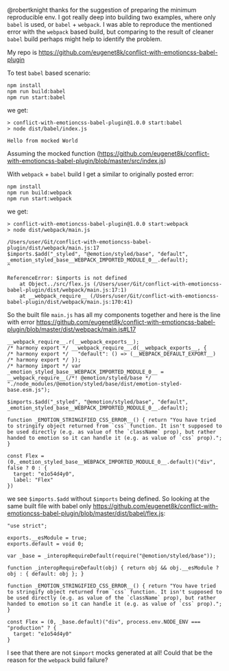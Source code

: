 @robertknight thanks for the suggestion of preparing the minimum reproducible env. I got really deep into building two examples, where only `babel` is used, or `babel` + `webpack`. I was able to reproduce the mentioned error with  the `webpack` based build, but comparing to the result of cleaner `babel` build perhaps might help to identify the problem.

My repo is https://github.com/eugenet8k/conflict-with-emotioncss-babel-plugin

To test `babel` based scenario:

```
npm install
npm run build:babel
npm run start:babel
```

we get:
```
> conflict-with-emotioncss-babel-plugin@1.0.0 start:babel
> node dist/babel/index.js

Hello from mocked World
```

Assuming the mocked function (https://github.com/eugenet8k/conflict-with-emotioncss-babel-plugin/blob/master/src/index.js)

With `webpack` + `babel` build I get a similar to originally posted error:

```
npm install
npm run build:webpack
npm run start:webpack
```

we get:
```
> conflict-with-emotioncss-babel-plugin@1.0.0 start:webpack
> node dist/webpack/main.js

/Users/user/Git/conflict-with-emotioncss-babel-plugin/dist/webpack/main.js:17
$imports.$add("_styled", "@emotion/styled/base", "default", _emotion_styled_base__WEBPACK_IMPORTED_MODULE_0__.default);
^

ReferenceError: $imports is not defined
    at Object../src/flex.js (/Users/user/Git/conflict-with-emotioncss-babel-plugin/dist/webpack/main.js:17:1)
    at __webpack_require__ (/Users/user/Git/conflict-with-emotioncss-babel-plugin/dist/webpack/main.js:170:41)
```

So the built file `main.js` has all my components together and here is the line with error https://github.com/eugenet8k/conflict-with-emotioncss-babel-plugin/blob/master/dist/webpack/main.js#L17

```
__webpack_require__.r(__webpack_exports__);
/* harmony export */ __webpack_require__.d(__webpack_exports__, {
/* harmony export */   "default": () => (__WEBPACK_DEFAULT_EXPORT__)
/* harmony export */ });
/* harmony import */ var _emotion_styled_base__WEBPACK_IMPORTED_MODULE_0__ = __webpack_require__(/*! @emotion/styled/base */ "./node_modules/@emotion/styled/base/dist/emotion-styled-base.esm.js");

$imports.$add("_styled", "@emotion/styled/base", "default", _emotion_styled_base__WEBPACK_IMPORTED_MODULE_0__.default);

function _EMOTION_STRINGIFIED_CSS_ERROR__() { return "You have tried to stringify object returned from `css` function. It isn't supposed to be used directly (e.g. as value of the `className` prop), but rather handed to emotion so it can handle it (e.g. as value of `css` prop)."; }

const Flex = (0,_emotion_styled_base__WEBPACK_IMPORTED_MODULE_0__.default)("div",  false ? 0 : {
  target: "e1o54d4y0",
  label: "Flex"
})
```

we see `$imports.$add` without `$imports` being defined. So looking at the same built file with babel only https://github.com/eugenet8k/conflict-with-emotioncss-babel-plugin/blob/master/dist/babel/flex.js:

```
"use strict";

exports.__esModule = true;
exports.default = void 0;

var _base = _interopRequireDefault(require("@emotion/styled/base"));

function _interopRequireDefault(obj) { return obj && obj.__esModule ? obj : { default: obj }; }

function _EMOTION_STRINGIFIED_CSS_ERROR__() { return "You have tried to stringify object returned from `css` function. It isn't supposed to be used directly (e.g. as value of the `className` prop), but rather handed to emotion so it can handle it (e.g. as value of `css` prop)."; }

const Flex = (0, _base.default)("div", process.env.NODE_ENV === "production" ? {
  target: "e1o54d4y0"
}
```

I see that there are not `$import` mocks generated at all! Could that be the reason for the `webpack` build failure?
